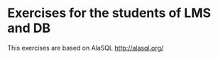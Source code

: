 # Exercises for the students of LMS and DB

This exercises are based on AlaSQL http://alasql.org/




